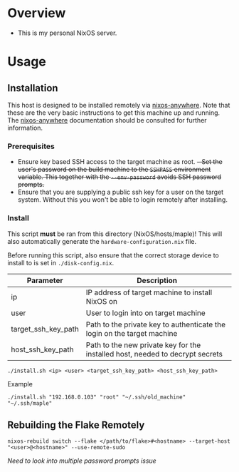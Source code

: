 # Overview
- This is my personal NixOS server.

# Usage

## Installation

This host is designed to be installed remotely via [nixos-anywhere](https://github.com/nix-community/nixos-anywhere).  Note that these are the very basic instructions to get this machine up and running.  The [nixos-anywhere](https://github.com/nix-community/nixos-anywhere/blob/main/docs/INDEX.md) documentation should be consulted for further information.

### Prerequisites 
- Ensure key based SSH access to the target machine as root.
~~- Set the user's password on the build machine to the `SSHPASS` environment variable.  This together with the `--env-password` avoids SSH password prompts.~~
- Ensure that you are supplying a public ssh key for a user on the target system.  Without this you won't be able to login remotely after installing.

### Install

This script **must** be ran from this directory (NixOS/hosts/maple)!
This will also automatically generate the `hardware-configuration.nix` file.  

Before running this script, also ensure that the correct storage device to install to is set in `./disk-config.nix`.

| Parameter | Description |
| - | - |
| ip | IP address of target machine to install NixOS on |
| user | User to login into on target machine |
| target_ssh_key_path | Path to the private key to authenticate the login on the target machine |
| host_ssh_key_path | Path to the new private key for the installed host, needed to decrypt secrets |

```
./install.sh <ip> <user> <target_ssh_key_path> <host_ssh_key_path>
```

Example

```
./install.sh "192.168.0.103" "root" "~/.ssh/old_machine" "~/.ssh/maple"
```

## Rebuilding the Flake Remotely
```
nixos-rebuild switch --flake </path/to/flake>#<hostname> --target-host "<user>@<hostname>" --use-remote-sudo
```
*Need to look into multiple password prompts issue*

